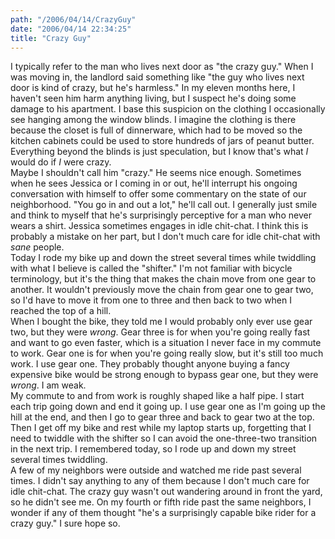 ```yaml
---
path: "/2006/04/14/CrazyGuy" 
date: "2006/04/14 22:34:25" 
title: "Crazy Guy" 
---
```

I typically refer to the man who lives next door as "the crazy guy." When I was moving in, the landlord said something like "the guy who lives next door is kind of crazy, but he's harmless." In my eleven months here, I haven't seen him harm anything living, but I suspect he's doing some damage to his apartment. I base this suspicion on the clothing I occasionally see hanging among the window blinds. I imagine the clothing is there because the closet is full of dinnerware, which had to be moved so the kitchen cabinets could be used to store hundreds of jars of peanut butter. Everything beyond the blinds is just speculation, but I know that's what *I* would do if *I* were crazy.<br>Maybe I shouldn't call him "crazy." He seems nice enough. Sometimes when he sees Jessica or I coming in or out, he'll interrupt his ongoing conversation with himself to offer some commentary on the state of our neighborhood. "You go in and out a lot," he'll call out. I generally just smile and think to myself that he's surprisingly perceptive for a man who never wears a shirt. Jessica sometimes engages in idle chit-chat. I think this is probably a mistake on her part, but I don't much care for idle chit-chat with *sane* people.<br>Today I rode my bike up and down the street several times while twiddling with what I believe is called the "shifter." I'm not familiar with bicycle terminology, but it's the thing that makes the chain move from one gear to another. It wouldn't previously move the chain from gear one to gear two, so I'd have to move it from one to three and then back to two when I reached the top of a hill.<br>When I bought the bike, they told me I would probably only ever use gear two, but they were *wrong*. Gear three is for when you're going really fast and want to go even faster, which is a situation I never face in my commute to work. Gear one is for when you're going really slow, but it's still too much work. I use gear one. They probably thought anyone buying a fancy expensive bike would be strong enough to bypass gear one, but they were *wrong*. I am weak.<br>My commute to and from work is roughly shaped like a half pipe. I start each trip going down and end it going up. I use gear one as I'm going up the hill at the end, and then I go to gear three and back to gear two at the top. Then I get off my bike and rest while my laptop starts up, forgetting that I need to twiddle with the shifter so I can avoid the one-three-two transition in the next trip. I remembered today, so I rode up and down my street several times twiddling.<br>A few of my neighbors were outside and watched me ride past several times. I didn't say anything to any of them because I don't much care for idle chit-chat. The crazy guy wasn't out wandering around in front the yard, so he didn't see me. On my fourth or fifth ride past the same neighbors, I wonder if any of them thought "he's a surprisingly capable bike rider for a crazy guy." I sure hope so.
